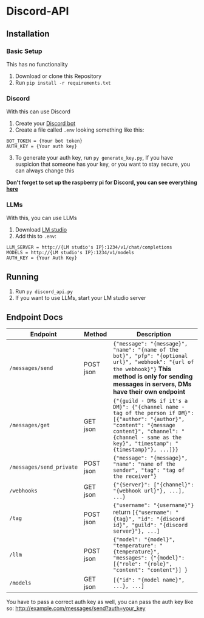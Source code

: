 # Discord-API
## Installation

### Basic Setup
This has no functionality

1. Download or clone this Repository
2. Run `pip install -r requirements.txt`

### Discord
With this can use Discord

1. Create your [Discord bot](https://discord.com/developers/)
2. Create a file called `.env` looking something like this:
```
BOT_TOKEN = {Your bot token}
AUTH_KEY = {Your auth key}
```
3. To generate your auth key, run `py generate_key.py`, If you have suspicion that someone has your key, or you want to stay secure, you can always change this

**Don't forget to set up the raspberry pi for Discord, you can see everything [here](https://github.com/FAV-SmartGlasses/SmartGlasses/tree/main?tab=readme-ov-file#how-to-set-up-the-discord-client)**

### LLMs
With this, you can use LLMs

1. Download [LM studio](https://lmstudio.ai)
2. Add this to `.env`:
```
LLM_SERVER = http://{LM studio's IP}:1234/v1/chat/completions
MODELS = http://{LM studio's IP}:1234/v1/models
AUTH_KEY = {Your Auth Key}
```

## Running
1. Run `py discord_api.py`
2. If you want to use LLMs, start your LM studio server

## Endpoint Docs
| Endpoint                 | Method    | Description                                                                                                                                                                                                         |
|--------------------------|-----------|---------------------------------------------------------------------------------------------------------------------------------------------------------------------------------------------------------------------|
| `/messages/send`         | POST json | `{"message": "{message}", "name": "{name of the bot}", "pfp": "{optional url}", "webhook": "{url of the webhook}"}` **This method is only for sending messages in servers, DMs have their own endpoint**            |
| `/messages/get`          | GET json  | `{"{guild - DMs if it's a DM}": {"{channel name - tag of the person if DM}": [{"author": "{author}", "content": "{message content}", "channel": "{channel - same as the key}", "timestamp": "{timestamp}"}, ...]}}` |
| `/messages/send_private` | POST json | `{"message": "{message}", "name": "name of the sender", "tag": "tag of the receiver"}`                                                                                                                              |
| `/webhooks`              | GET json  | `{"{Server}": ["{channel}": "{webhook url}"}, ...], ...}`                                                                                                                                                           |
| `/tag`                   | POST json | `{"username": "{username}"}` return `[{"username": "{tag}", "id": "{discord id}", "guild": "{discord server}"}, ...]`                                                                                               |
| `/llm`                   | POST json | `{"model": "{model}", "temperature": "{temperature}", "messages": {"{model}": [{"role": "{role}", "content": "content"}] }`                                                                                         |
| `/models`                | GET json  | `[{"id": "{model name}", ...}, ...]`                                                                                                                                                                                |

You have to pass a correct auth key as well, you can pass the auth key like so: http://example.com/messages/send?auth=your_key